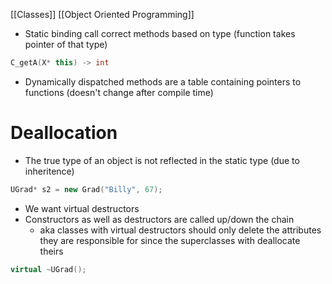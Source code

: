 [[Classes]]
[[Object Oriented Programming]]
- Static binding call correct methods based on type (function takes pointer of that type)
```c++
C_getA(X* this) -> int
```
- Dynamically dispatched methods are a table containing pointers to functions (doesn't change after compile time)

# Deallocation
- The true type of an object is not reflected in the static type (due to inheritence)
```c++
UGrad* s2 = new Grad("Billy", 67);
```

- We want virtual destructors
- Constructors as well as destructors are called up/down the chain
	- aka classes with virtual destructors should only delete the attributes they are responsible for since the superclasses with deallocate theirs
```c++
virtual ~UGrad();
```